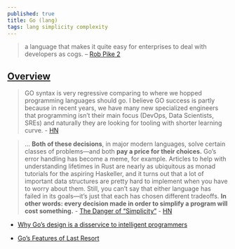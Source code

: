```yaml
---
published: true
title: Go (lang)
tags: lang simplicity complexity
---
```

>  a language that makes it quite easy for enterprises to deal with developers as cogs. – [Rob Pike 2](https://news.ycombinator.com/item?id=16143918)

## [Overview](https://talks.golang.org/2016/applicative.slide#1)

> GO syntax is very regressive comparing to where we hopped programming languages should go.
I believe GO success is partly because in recent years, we have many new specialized engineers that programming isn’t their main focus (DevOps, Data Scientists, SREs) and naturally they are looking for tooling with shorter learning curve. - [HN](https://news.ycombinator.com/item?id=21223242)

> ... **Both of these decisions**, in major modern languages, solve certain classes of problems—and both **pay a price for their choices.** Go’s error handling has become a meme, for example. Articles to help with understanding lifetimes in Rust are nearly as ubiquitous as monad tutorials for the aspiring Haskeller, and it turns out that a lot of important data structures are pretty hard to implement when you have to worry about them. Still, you can’t say that either language has failed in its goals—it’s just that each has chosen different tradeoffs. **In other words: every decision made in order to simplify a program will cost something.** - [The Danger of “Simplicity”](https://asthasr.github.io/posts/danger-of-simplicity/) - [HN](https://news.ycombinator.com/item?id=21604710)
- [Why Go’s design is a disservice to intelligent programmers](http://nomad.uk.net/articles/why-gos-design-is-a-disservice-to-intelligent-programmers.html)
    
    
- [Go’s Features of Last Resort](https://news.ycombinator.com/item?id=21603483)

